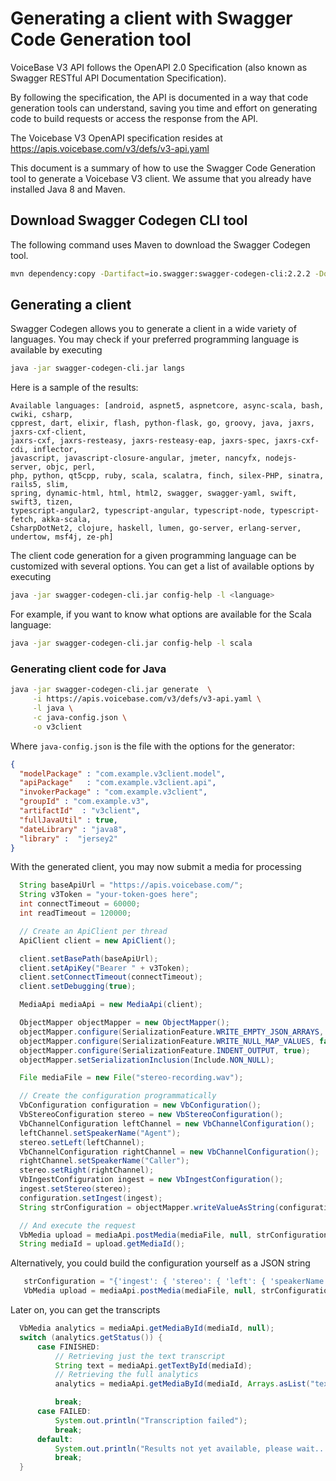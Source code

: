 # Generating a client with Swagger Code Generation tool

VoiceBase V3 API follows the OpenAPI 2.0 Specification  (also known as Swagger RESTful API Documentation Specification).

By following the specification, the API is documented in a way that code generation tools can understand, saving you time and effort on generating code to build requests or access the response from the API.

The Voicebase V3 OpenAPI specification resides at https://apis.voicebase.com/v3/defs/v3-api.yaml

This document is a summary of how to use the Swagger Code Generation tool to generate a Voicebase V3 client.
We assume that you already have installed Java 8 and Maven.

## Download Swagger Codegen CLI tool

The following command uses Maven to download the Swagger Codegen tool.
```sh
mvn dependency:copy -Dartifact=io.swagger:swagger-codegen-cli:2.2.2 -DoutputDirectory=. -Dmdep.stripVersion=true
```


## Generating a client
Swagger Codegen allows you to generate a client in a wide variety of languages. You may check if your preferred programming language is available by executing
```sh
java -jar swagger-codegen-cli.jar langs
```
Here is a sample of the results:
```
Available languages: [android, aspnet5, aspnetcore, async-scala, bash, cwiki, csharp,
cpprest, dart, elixir, flash, python-flask, go, groovy, java, jaxrs, jaxrs-cxf-client,
jaxrs-cxf, jaxrs-resteasy, jaxrs-resteasy-eap, jaxrs-spec, jaxrs-cxf-cdi, inflector,
javascript, javascript-closure-angular, jmeter, nancyfx, nodejs-server, objc, perl,
php, python, qt5cpp, ruby, scala, scalatra, finch, silex-PHP, sinatra, rails5, slim,
spring, dynamic-html, html, html2, swagger, swagger-yaml, swift, swift3, tizen,
typescript-angular2, typescript-angular, typescript-node, typescript-fetch, akka-scala,
CsharpDotNet2, clojure, haskell, lumen, go-server, erlang-server, undertow, msf4j, ze-ph]
```
The client code generation for a given programming language can be customized with several options. You can get a list of available options by executing
```sh
java -jar swagger-codegen-cli.jar config-help -l <language>
```
For example, if you want to know what options are available for the Scala language:
```sh
java -jar swagger-codegen-cli.jar config-help -l scala
```
### Generating client code for Java
```sh
java -jar swagger-codegen-cli.jar generate  \
     -i https://apis.voicebase.com/v3/defs/v3-api.yaml \
     -l java \
     -c java-config.json \
     -o v3client
```
Where `java-config.json` is the file with the options for the generator:

```json
{
  "modelPackage" : "com.example.v3client.model",
  "apiPackage"   : "com.example.v3client.api",
  "invokerPackage" : "com.example.v3client",
  "groupId" : "com.example.v3",
  "artifactId"  : "v3client",
  "fullJavaUtil" : true,
  "dateLibrary" : "java8",
  "library" :  "jersey2"
}   
```

With the generated client, you may now submit a media for processing

```java
  String baseApiUrl = "https://apis.voicebase.com/";
  String v3Token = "your-token-goes here";
  int connectTimeout = 60000;
  int readTimeout = 120000;

  // Create an ApiClient per thread
  ApiClient client = new ApiClient();

  client.setBasePath(baseApiUrl);
  client.setApiKey("Bearer " + v3Token);
  client.setConnectTimeout(connectTimeout);
  client.setDebugging(true);

  MediaApi mediaApi = new MediaApi(client);

  ObjectMapper objectMapper = new ObjectMapper();
  objectMapper.configure(SerializationFeature.WRITE_EMPTY_JSON_ARRAYS, false);
  objectMapper.configure(SerializationFeature.WRITE_NULL_MAP_VALUES, false);
  objectMapper.configure(SerializationFeature.INDENT_OUTPUT, true);
  objectMapper.setSerializationInclusion(Include.NON_NULL);

  File mediaFile = new File("stereo-recording.wav");

  // Create the configuration programmatically
  VbConfiguration configuration = new VbConfiguration();
  VbStereoConfiguration stereo = new VbStereoConfiguration();
  VbChannelConfiguration leftChannel = new VbChannelConfiguration();
  leftChannel.setSpeakerName("Agent");
  stereo.setLeft(leftChannel);
  VbChannelConfiguration rightChannel = new VbChannelConfiguration();
  rightChannel.setSpeakerName("Caller");
  stereo.setRight(rightChannel);
  VbIngestConfiguration ingest = new VbIngestConfiguration();
  ingest.setStereo(stereo);
  configuration.setIngest(ingest);
  String strConfiguration = objectMapper.writeValueAsString(configuration);

  // And execute the request
  VbMedia upload = mediaApi.postMedia(mediaFile, null, strConfiguration, null, null);
  String mediaId = upload.getMediaId();

```

Alternatively, you could build the configuration yourself as a JSON string
```java
   strConfiguration = "{'ingest': { 'stereo': { 'left': { 'speakerName' : 'Agent' }, 'right':{ 'speakerName' : 'Caller' }}}}";
   VbMedia upload = mediaApi.postMedia(mediaFile, null, strConfiguration , null, null );
```


 Later on, you can get the transcripts
```java      
  VbMedia analytics = mediaApi.getMediaById(mediaId, null);
  switch (analytics.getStatus()) {
      case FINISHED:
          // Retrieving just the text transcript
          String text = mediaApi.getTextById(mediaId);
          // Retrieving the full analytics
          analytics = mediaApi.getMediaById(mediaId, Arrays.asList("text", "srt"));

          break;
      case FAILED:
          System.out.println("Transcription failed");
          break;
      default:
          System.out.println("Results not yet available, please wait...");
          break;
  }  
```
